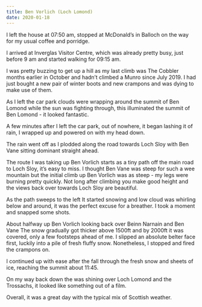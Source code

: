 ```yaml
---
title: Ben Vorlich (Loch Lomond)
date: 2020-01-18
---
```


I left the house at 07:50 am, stopped at McDonald’s in Balloch on the way for my usual coffee and porridge.

I arrived at Inverglas Visitor Centre, which was already pretty busy, just before 9 am and started walking for 09:15 am.

I was pretty buzzing to get up a hill as my last climb was The Cobbler months earlier in October and hadn’t climbed a Munro since July 2019. I had just bought a new pair of winter boots and new crampons and was dying to make use of them.

As I left the car park clouds were wrapping around the summit of Ben Lomond while the sun was fighting through, this illuminated the summit of Ben Lomond - it looked fantastic.

A few minutes after I left the car park, out of nowhere, it began lashing it of rain, I wrapped up and powered on with my head down.

The rain went off as I plodded along the road towards Loch Sloy with Ben Vane sitting dominant straight ahead.

The route I was taking up Ben Vorlich starts as a tiny path off the main road to Loch Sloy, it’s easy to miss. I thought Ben Vane was steep for such a wee mountain but the initial climb up Ben Vorlich was as steep - my legs were burning pretty quickly. Not long after climbing you make good height and the views back over towards Loch Sloy are beautiful.

As the path sweeps to the left It started snowing and low cloud was whirling below and around, it was the perfect excuse for a breather. I took a moment and snapped some shots.

About halfway up Ben Vorlich looking back over Beinn Narnain and Ben Vane
The snow gradually got thicker above 1500ft and by 2000ft it was covered, only a few footsteps ahead of me. I slipped an absolute belter face first, luckily into a pile of fresh fluffy snow. Nonetheless, I stopped and fired the crampons on.

I continued up with ease after the fall through the fresh snow and sheets of ice, reaching the summit about 11:45.

On my way back down the was shining over Loch Lomond and the Trossachs, it looked like something out of a film.

Overall, it was a great day with the typical mix of Scottish weather.
